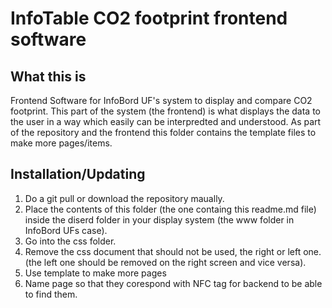 # InfoTable CO2 footprint frontend software

## What this is
Frontend Software for InfoBord UF's system to display and compare CO2 footprint. This part of the system (the frontend) is what displays the data to the user in a way which easily can be interpredted and understood. As part of the repository and the frontend this folder contains the template files to make more pages/items.

## Installation/Updating

1. Do a git pull or download the repository maually.
2. Place the contents of this folder (the one containg this readme.md file) inside the diserd folder in your display system (the www folder in InfoBord UFs case).
3. Go into the css folder.
4. Remove the css document that should not be used, the right or left one. (the left one should be removed on the right screen and vice versa).
5. Use template to make more pages
6. Name page so that they corespond with NFC tag for backend to be able to find them. 
